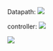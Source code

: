Datapath:
![](https://github.com/soulomoon/SICP/blob/master/material/photos/5.01-data-path.jpg)

controller:
![](http://localhost:8888/unsafe/filters:rotate(90)//github.com/soulomoon/SICP/blob/master/material/photos/5.01-controller.jpg)

<img src="https://github.com/soulomoon/SICP/blob/master/material/photos/5.01-controller.jpg" style="image-orientation: 90;" />
